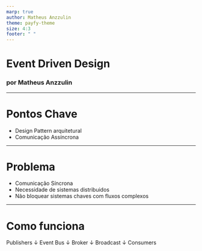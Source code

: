 ```yaml
---
marp: true
author: Matheus Anzzulin
theme: payfy-theme
size: 4:3
footer: " "
---
```

<!-- _class: lead -->
# Event Driven Design
### por Matheus Anzzulin

---
# Pontos Chave
- Design Pattern arquitetural
- Comunicação Assíncrona

---
# Problema

- Comunicação Síncrona
- Necessidade de sistemas distribuidos
- Não bloquear sistemas chaves com fluxos complexos

---
# Como funciona

Publishers
&darr;
Event Bus
&darr;
Broker
&darr;
Broadcast
&darr;
Consumers
